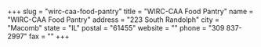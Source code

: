 +++
slug = "wirc-caa-food-pantry"
title = "WIRC-CAA Food Pantry"
name = "WIRC-CAA Food Pantry"
address = "223 South Randolph"
city = "Macomb"
state = "IL"
postal = "61455"
website = ""
phone = "309 837-2997"
fax = ""
+++
